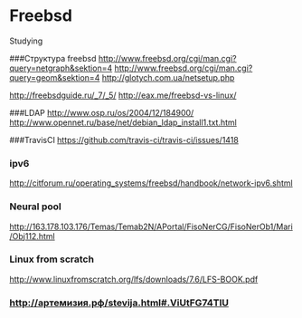 # Freebsd
Studying

###Структура freebsd
http://www.freebsd.org/cgi/man.cgi?query=netgraph&sektion=4
http://www.freebsd.org/cgi/man.cgi?query=geom&sektion=4
http://glotych.com.ua/netsetup.php

http://freebsdguide.ru/_7/_5/
http://eax.me/freebsd-vs-linux/


###LDAP
http://www.osp.ru/os/2004/12/184900/
http://www.opennet.ru/base/net/debian_ldap_install1.txt.html

###TravisCI
https://github.com/travis-ci/travis-ci/issues/1418

### ipv6
http://citforum.ru/operating_systems/freebsd/handbook/network-ipv6.shtml

### Neural pool
http://163.178.103.176/Temas/Temab2N/APortal/FisoNerCG/FisoNerOb1/Mari/Obj112.html

### Linux from scratch
http://www.linuxfromscratch.org/lfs/downloads/7.6/LFS-BOOK.pdf

### http://артемизия.рф/stevija.html#.ViUtFG74TIU
